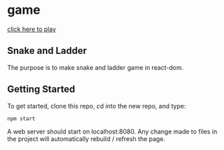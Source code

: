 # game
[click here to play](https://yj1995.github.io/snakeandladder/)

## Snake and Ladder
The purpose is to make snake and ladder game in react-dom.

## Getting Started             
To get started, clone this repo, cd into the new repo, and type:
``` bash
npm start
```
A web server should start on localhost:8080. Any change made to files in the project will automatically rebuild / refresh the page.

